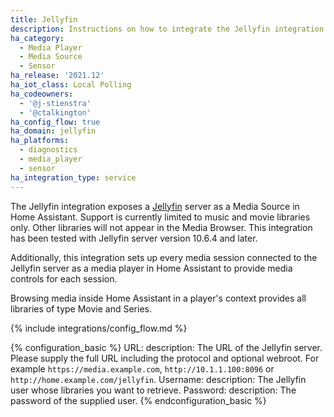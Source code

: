 ```yaml
---
title: Jellyfin
description: Instructions on how to integrate the Jellyfin integration into Home Assistant.
ha_category:
  - Media Player
  - Media Source
  - Sensor
ha_release: '2021.12'
ha_iot_class: Local Polling
ha_codeowners:
  - '@j-stienstra'
  - '@ctalkington'
ha_config_flow: true
ha_domain: jellyfin
ha_platforms:
  - diagnostics
  - media_player
  - sensor
ha_integration_type: service
---
```


The Jellyfin integration exposes a [Jellyfin](https://jellyfin.org/) server as a Media Source in Home Assistant.
Support is currently limited to music and movie libraries only. Other libraries will not appear in the Media Browser. This integration has been tested with Jellyfin server version 10.6.4 and later.

Additionally, this integration sets up every media session connected to the Jellyfin
server as a media player in Home Assistant to provide media controls for each session.

Browsing media inside Home Assistant in a player's context provides all libraries
of type Movie and Series.

{% include integrations/config_flow.md %}

{% configuration_basic %}
URL:
  description: The URL of the Jellyfin server. Please supply the full URL including the protocol and optional webroot. For example `https://media.example.com`, `http://10.1.1.100:8096` or `http://home.example.com/jellyfin`.
Username:
  description: The Jellyfin user whose libraries you want to retrieve.
Password:
  description: The password of the supplied user.
{% endconfiguration_basic %}

